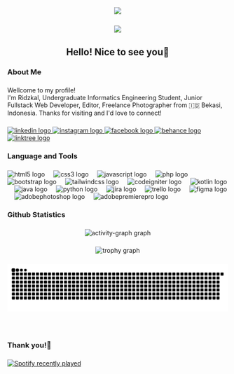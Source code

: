 <div align="center">
  <img height="150" src="https://media3.giphy.com/media/v1.Y2lkPTc5MGI3NjExcnBnbHMwMnlsbjh0OWU3c2loNng2cDd4Ynl4NXprcDBqYmR6aGQ0ZyZlcD12MV9pbnRlcm5hbF9naWZfYnlfaWQmY3Q9Zw/S9d8XB557e8phGLBVS/giphy.gif"  />
</div>

###

<div align="center">
  <img src="https://profile-counter.glitch.me/ridzkaljamil/count.svg?"  />
</div>

###

<h2 align="center">Hello! Nice to see you👋</h2>

###

<h3 align="left">About Me</h3>

###

<p align="left">Wellcome to my profile!<br>I'm Ridzkal, Undergraduate Informatics Engineering Student, Junior Fullstack Web Developer, Editor, Freelance Photographer from 🇮🇩 Bekasi, Indonesia. Thanks for visiting and I'd love to connect!</p>

###

<div align="left">
  <a href="https://www.linkedin.com/in/ridzkaljamil/" target="_blank">
    <img src="https://raw.githubusercontent.com/maurodesouza/profile-readme-generator/master/src/assets/icons/social/linkedin/default.svg" width="47" height="35" alt="linkedin logo"  />
  </a>
  <a href="https://www.instagram.com/ridzkaljamiil/" target="_blank">
    <img src="https://raw.githubusercontent.com/maurodesouza/profile-readme-generator/master/src/assets/icons/social/instagram/default.svg" width="47" height="35" alt="instagram logo"  />
  </a>
  <a href="https://www.facebook.com/ridzkaljamiil/" target="_blank">
    <img src="https://raw.githubusercontent.com/maurodesouza/profile-readme-generator/master/src/assets/icons/social/facebook/default.svg" width="47" height="35" alt="facebook logo"  />
  </a>
  <a href="https://www.behance.net/ridzkaljamil" target="_blank">
    <img src="https://raw.githubusercontent.com/maurodesouza/profile-readme-generator/master/src/assets/icons/social/behance/default.svg" width="47" height="35" alt="behance logo"  />
  </a>
  <a href="https://lynk.id/ridzkaljamil" target="_blank">
    <img src="https://raw.githubusercontent.com/maurodesouza/profile-readme-generator/master/src/assets/icons/social/linktree/default.svg" width="47" height="35" alt="linktree logo"  />
  </a>
</div>

###

<h3 align="left">Language and Tools</h3>

###

<div align="left">
  <img src="https://cdn.jsdelivr.net/gh/devicons/devicon/icons/html5/html5-original.svg" height="35" alt="html5 logo"  />
  <img width="12" />
  <img src="https://cdn.jsdelivr.net/gh/devicons/devicon/icons/css3/css3-original.svg" height="35" alt="css3 logo"  />
  <img width="12" />
  <img src="https://cdn.simpleicons.org/javascript/F7DF1E" height="35" alt="javascript logo"  />
  <img width="12" />
  <img src="https://cdn.jsdelivr.net/gh/devicons/devicon/icons/php/php-original.svg" height="35" alt="php logo"  />
  <img width="12" />
  <img src="https://skillicons.dev/icons?i=bootstrap" height="35" alt="bootstrap logo"  />
  <img width="12" />
  <img src="https://cdn.simpleicons.org/tailwindcss/06B6D4" height="35" alt="tailwindcss logo"  />
  <img width="12" />
  <img src="https://cdn.simpleicons.org/codeigniter/EF4223" height="35" alt="codeigniter logo"  />
  <img width="12" />
  <img src="https://cdn.jsdelivr.net/gh/devicons/devicon/icons/kotlin/kotlin-original.svg" height="35" alt="kotlin logo"  />
  <img width="12" />
  <img src="https://cdn.jsdelivr.net/gh/devicons/devicon/icons/java/java-original.svg" height="35" alt="java logo"  />
  <img width="12" />
  <img src="https://cdn.jsdelivr.net/gh/devicons/devicon/icons/python/python-original.svg" height="35" alt="python logo"  />
  <img width="12" />
  <img src="https://cdn.jsdelivr.net/gh/devicons/devicon/icons/jira/jira-original.svg" height="35" alt="jira logo"  />
  <img width="12" />
  <img src="https://cdn.simpleicons.org/trello/0052CC" height="35" alt="trello logo"  />
  <img width="12" />
  <img src="https://cdn.jsdelivr.net/gh/devicons/devicon/icons/figma/figma-original.svg" height="35" alt="figma logo"  />
  <img width="12" />
  <img src="https://skillicons.dev/icons?i=ps" height="35" alt="adobephotoshop logo"  />
  <img width="12" />
  <img src="https://skillicons.dev/icons?i=pr" height="35" alt="adobepremierepro logo"  />
</div>

###

<h3 align="left">Github Statistics</h3>

###

<div align="center">
  <img src="https://github-readme-activity-graph.vercel.app/graph?username=ridzkaljamil&radius=16&theme=chartreuse-dark&area=true&order=5&hide_border=false&hide_title=false" height="367" alt="activity-graph graph"  />
</div>

###

<div align="center">
  <img src="https://github-profile-trophy.vercel.app?username=ridzkaljamil&theme=buddhism&column=-1&row=1&margin-w=8&margin-h=8&no-bg=true&no-frame=true&order=4" height="150" alt="trophy graph"  />
</div>

###

<img src="https://raw.githubusercontent.com/ridzkaljamil/ridzkaljamil/output/snake.svg" alt="Snake animation" />

###

<br clear="both">

<h3 align="left">Thank you!👋</h3>

###

<div align="left">
  <a href="https://open.spotify.com/user/31c2rrqhbu4tlke2levr4omksotq">
    <img src="https://spotify-recently-played-readme.vercel.app/api?user=31c2rrqhbu4tlke2levr4omksotq&count=3" alt="Spotify recently played"  />
  </a>
</div>

###
